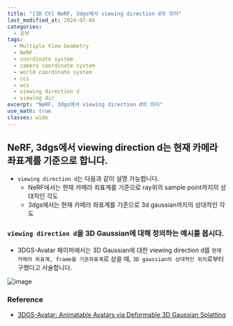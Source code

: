 ```yaml
---
title: "[3D CV] NeRF, 3dgs에서 viewing direction d의 의미"
last_modified_at: 2024-07-04
categories:
  - 공부
tags:
  - Multiple View Geometry
  - NeRF
  - coordinate system
  - camera coordinate system
  - world coordinate system
  - ccs
  - wcs
  - viewing direction d
  - viewing dir
excerpt: "NeRF, 3dgs에서 viewing direction d의 의미"
use_math: true
classes: wide
---
```


## NeRF, 3dgs에서 viewing direction d는 현재 카메라 좌표계를 기준으로 합니다.

- `viewing direction d`는 다음과 같이 설명 가능합니다.
  - NeRF에서는 현재 카메라 죄표계를 기준으로 ray위의 sample point까지의 상대적인 각도
  - 3dgs에서는 현재 카메라 좌표계를 기준으로 3d gaussian까지의 상대적인 각도

### `viewing direction d`을 3D Gaussian에 대해 정의하는 예시를 봅시다.

- 3DGS-Avatar 페이퍼에서는 3D Gaussian에 대한 viewing direction d를 `현재 카메라 좌표계, frame을 기준좌표계`로 삼을 때, `3D gaussian의 상대적인 위치`로부터 구했다고 서술합니다.

![image](https://github.com/sandokim/sandokim.github.io/assets/74639652/c9135a01-140c-4dc3-a1dc-5c4d9743573e)

### Reference
- [3DGS-Avatar: Animatable Avatars via Deformable 3D Gaussian Splatting](https://arxiv.org/abs/2312.09228)
